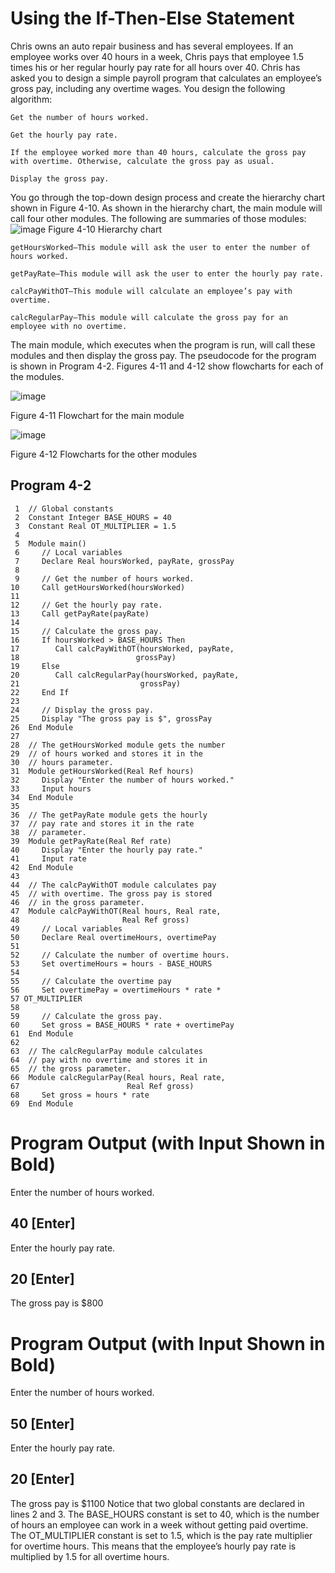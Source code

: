 # Using the If-Then-Else Statement

Chris owns an auto repair business and has several employees. If an employee works over 40 hours in a week, Chris pays that employee 1.5 times his or her regular hourly pay rate for all hours over 40. Chris has asked you to design a simple payroll program that calculates an employee’s gross pay, including any overtime wages. You design the following algorithm:
```
Get the number of hours worked.

Get the hourly pay rate.

If the employee worked more than 40 hours, calculate the gross pay with overtime. Otherwise, calculate the gross pay as usual.

Display the gross pay.
```
You go through the top-down design process and create the hierarchy chart shown in Figure 4-10. As shown in the hierarchy chart, the main module will call four other modules. The following are summaries of those modules:
![image](https://user-images.githubusercontent.com/47218880/67346573-d0025980-f504-11e9-9bfa-311f7c3c4a9a.png)
Figure 4-10 Hierarchy chart

```
getHoursWorked—This module will ask the user to enter the number of hours worked.

getPayRate—This module will ask the user to enter the hourly pay rate.

calcPayWithOT—This module will calculate an employee’s pay with overtime.

calcRegularPay—This module will calculate the gross pay for an employee with no overtime.
```
The main module, which executes when the program is run, will call these modules and then display the gross pay. The pseudocode for the program is shown in Program 4-2. Figures 4-11 and 4-12 show flowcharts for each of the modules.

![image](https://user-images.githubusercontent.com/47218880/67346613-ef998200-f504-11e9-9796-d92fb0f25d46.png)

Figure 4-11 Flowchart for the main module

![image](https://user-images.githubusercontent.com/47218880/67346685-2a031f00-f505-11e9-8755-9743ff8ac8b3.png)

Figure 4-12 Flowcharts for the other modules

## Program 4-2
```
 1  // Global constants
 2  Constant Integer BASE_HOURS = 40
 3  Constant Real OT_MULTIPLIER = 1.5
 4
 5  Module main()
 6     // Local variables
 7     Declare Real hoursWorked, payRate, grossPay
 8
 9     // Get the number of hours worked.
10     Call getHoursWorked(hoursWorked)
11
12     // Get the hourly pay rate.
13     Call getPayRate(payRate)
14
15     // Calculate the gross pay.
16     If hoursWorked > BASE_HOURS Then
17        Call calcPayWithOT(hoursWorked, payRate,
18                          grossPay)
19     Else
20        Call calcRegularPay(hoursWorked, payRate,
21                           grossPay)
22     End If
23
24     // Display the gross pay.
25     Display "The gross pay is $", grossPay
26  End Module
27
28  // The getHoursWorked module gets the number
29  // of hours worked and stores it in the
30  // hours parameter.
31  Module getHoursWorked(Real Ref hours)
32     Display "Enter the number of hours worked."
33     Input hours
34  End Module
35
36  // The getPayRate module gets the hourly
37  // pay rate and stores it in the rate
38  // parameter.
39  Module getPayRate(Real Ref rate)
40     Display "Enter the hourly pay rate."
41     Input rate
42  End Module
43
44  // The calcPayWithOT module calculates pay
45  // with overtime. The gross pay is stored
46  // in the gross parameter.
47  Module calcPayWithOT(Real hours, Real rate,
48                       Real Ref gross)
49     // Local variables
50     Declare Real overtimeHours, overtimePay
51
52     // Calculate the number of overtime hours.
53     Set overtimeHours = hours - BASE_HOURS
54
55     // Calculate the overtime pay
56     Set overtimePay = overtimeHours * rate * 
57 OT_MULTIPLIER
58
59     // Calculate the gross pay.
60     Set gross = BASE_HOURS * rate + overtimePay
61  End Module
62
63  // The calcRegularPay module calculates
64  // pay with no overtime and stores it in
65  // the gross parameter.
66  Module calcRegularPay(Real hours, Real rate,
67                        Real Ref gross)
68     Set gross = hours * rate
69  End Module
```
#  Program Output (with Input Shown in Bold)
Enter the number of hours worked.
## 40 [Enter] 
Enter the hourly pay rate.
## 20 [Enter] 
The gross pay is $800

# Program Output (with Input Shown in Bold)
Enter the number of hours worked.
## 50 [Enter] 
Enter the hourly pay rate.
## 20 [Enter] 
The gross pay is $1100
Notice that two global constants are declared in lines 2 and 3. The BASE_HOURS constant is set to 40, which is the number of hours an employee can work in a week without getting paid overtime. The OT_MULTIPLIER constant is set to 1.5, which is the pay rate multiplier for overtime hours. This means that the employee’s hourly pay rate is multiplied by 1.5 for all overtime hours.
